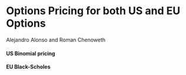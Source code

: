 # Options Pricing for both US and EU Options
Alejandro Alonso and Roman Chenoweth

#### US Binomial pricing
#### EU Black-Scholes
